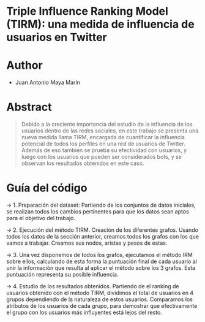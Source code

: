 # Triple Influence Ranking Model (TIRM): una medida de influencia de usuarios en Twitter

# Author
 - Juan Antonio Maya Marín

# Abstract 
 > Debido a la creciente importancia del estudio de la influencia de los usuarios dentro de
   las redes sociales, en este trabajo se presenta una nueva medida llama TIRM, encargada de 
   cuantificar la influencia potencial de todos los perfiles en una red de usuarios de Twitter. 
   Además de eso también se prueba su efectividad con usuarios, y luego con los usuarios que 
   pueden ser considerados bots, y se observan los resultados obtenidos en este caso.

# Guía del código

-> 1. Preparación del dataset: Partiendo de los conjuntos de datos iniciales, se realizan todos
      los cambios pertinentes para que los datos sean aptos para el objetivo del trabajo.

-> 2. Ejecución del método TIRM. Creación de los diferentes grafos. Usando todos los datos de 
      la sección anterior, creamos todos los grafos con los que vamos a trabajar. Creamos sus 
      nodos, aristas y pesos de estas.

-> 3. Una vez disponemos de todos los grafos, ejecutamos el método IRM sobre ellos, calculando
      de esta forma la puntuación final de cada usuario al unir la información que resulta al
      aplicar el método sobre los 3 grafos. Esta puntuación representa su posible influencia.

-> 4. Estudio de los resultados obtenidos. Partiendo de el ranking de usuarios obtenido con 
      el método TIRM, dividimos el total de usuarios en 4 grupos dependiendo de la naturaleza
      de estos usuarios. Comparamos los atributos de los usuarios de cada grupo, para demostrar
      que efectivamente el grupo con los usuarios más influyentes está lejos del resto.
